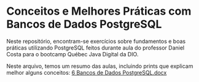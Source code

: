 # Conceitos e Melhores Práticas com Bancos de Dados PostgreSQL
Neste repositório, encontram-se exercícios sobre fundamentos e boas práticas utilizando PostgreSQL feitos durante aula do professor Daniel Costa para o bootcamp Québec Java Digital da DIO.

Neste arquivo, temos um resumo das aulas, incluindo prints que explicam melhor alguns conceitos:
[6 Bancos de Dados PostgreSQL.docx](https://github.com/biawenzel/conceitos-basicos-postgresql/files/9747305/6.Bancos.de.Dados.PostgreSQL.docx)
